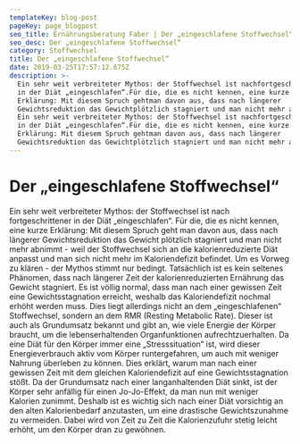 ```yaml
---
templateKey: blog-post
pageKey: page_blogpost
seo_title: Ernährungsberatung Faber | Der „eingeschlafene Stoffwechsel“
seo_desc: Der „eingeschlafene Stoffwechsel“
category: Stoffwechsel
title: Der „eingeschlafene Stoffwechsel“
date: 2019-03-25T17:57:12.675Z
description: >-
  Ein sehr weit verbreiteter Mythos: der Stoffwechsel ist nachfortgeschrittener
  in der Diät „eingeschlafen“.Für die, die es nicht kennen, eine kurze
  Erklärung: Mit diesem Spruch gehtman davon aus, dass nach längerer
  Gewichtsreduktion das Gewichtplötzlich stagniert und man nicht mehr abnimmt.
  Ein sehr weit verbreiteter Mythos: der Stoffwechsel ist nachfortgeschrittener
  in der Diät „eingeschlafen“.Für die, die es nicht kennen, eine kurze
  Erklärung: Mit diesem Spruch gehtman davon aus, dass nach längerer
  Gewichtsreduktion das Gewichtplötzlich stagniert und man nicht mehr abnimmt.
---
```

# Der „eingeschlafene Stoffwechsel“

Ein sehr weit verbreiteter Mythos: der Stoffwechsel ist nach
fortgeschrittener in der Diät „eingeschlafen“.
Für die, die es nicht kennen, eine kurze Erklärung: Mit diesem Spruch geht
man davon aus, dass nach längerer Gewichtsreduktion das Gewicht
plötzlich stagniert und man nicht mehr abnimmt - weil der Stoffwechsel sich
an die kalorienreduzierte Diät anpasst und man sich nicht mehr im
Kaloriendefizit befindet. Um es Vorweg zu klären - der Mythos stimmt nur
bedingt.
Tatsächlich ist es kein seltenes Phänomen, dass nach längerer Zeit der
kalorienreduzierten Ernährung das Gewicht stagniert. Es ist völlig normal,
dass man nach einer gewissen Zeit eine Gewichtsstagnation erreicht,
weshalb das Kaloriendefizit nochmal erhöht werden muss. Dies liegt
allerdings nicht an dem „eingeschlafenen“ Stoffwechsel, sondern an dem
RMR (Resting Metabolic Rate). Dieser ist auch als Grundumsatz bekannt und
gibt an, wie viele Energie der Körper braucht, um die lebenserhaltenden
Organfunktionen aufrechtzuerhalten. Da eine Diät für den Körper immer
eine „Stresssituation“ ist, wird dieser Energieverbrauch aktiv vom Körper
runtergefahren, um auch mit weniger Nahrung überleben zu können. Dies
erklärt, warum man nach einer gewissen Zeit mit dem gleichen
Kaloriendefizit auf eine Gewichtsstagnation stößt. Da der Grundumsatz
nach einer langanhaltenden Diät sinkt, ist der Körper sehr anfällig für einen
Jo-Jo-Effekt, da man nun mit weniger Kalorien zunimmt. Deshalb ist es
wichtig sich nach einer Diät vorsichtig an den alten Kalorienbedarf
anzutasten, um eine drastische Gewichtszunahme zu vermeiden. Dabei
wird von Zeit zu Zeit die Kalorienzufuhr stetig leicht erhöht, um den Körper
dran zu gewöhnen.
